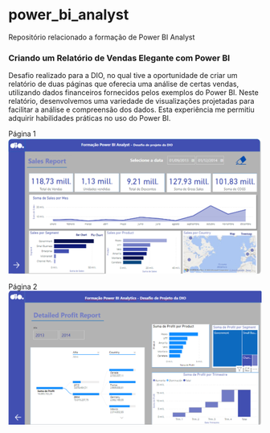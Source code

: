 # power_bi_analyst

Repositório relacionado a formação de Power BI Analyst

### Criando um Relatório de Vendas Elegante com Power BI

Desafio realizado para a DIO, no qual tive a oportunidade de criar um relatório de duas páginas que oferecia uma análise de certas vendas, utilizando dados financeiros fornecidos pelos exemplos do Power BI. Neste relatório, desenvolvemos uma variedade de visualizações projetadas para facilitar a análise e compreensão dos dados. Esta experiência me permitiu adquirir habilidades práticas no uso do Power BI.


Página 1
![pagina1](Pagina%201.png)


Página 2
![pagina2](Pagina%202.png)
